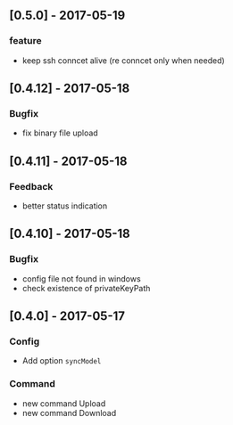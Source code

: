 ## [0.5.0] - 2017-05-19
### feature
* keep ssh conncet alive (re conncet only when needed)

## [0.4.12] - 2017-05-18
### Bugfix
* fix binary file upload

## [0.4.11] - 2017-05-18
### Feedback
* better status indication

## [0.4.10] - 2017-05-18
### Bugfix
* config file not found in windows
* check existence of privateKeyPath

## [0.4.0] - 2017-05-17
### Config
* Add option `syncModel`

### Command
* new command Upload
* new command Download
